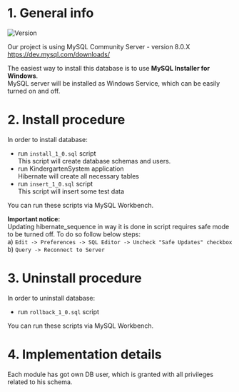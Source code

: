 # 1. General info
![Version](https://img.shields.io/badge/version-1.1-blue?style=for-the-badge)  

Our project is using MySQL Community Server - version 8.0.X 
https://dev.mysql.com/downloads/  

The easiest way to install this database is to use **MySQL Installer for Windows**.  
MySQL server will be installed as Windows Service, which can be easily turned on and off.
# 2. Install procedure
In order to install database: 
* run `install_1_0.sql` script  
This script will create database schemas and users.
* run KindergartenSystem application  
Hibernate will create all necessary tables
* run `insert_1_0.sql` script  
This script will insert some test data  

You can run these scripts via MySQL Workbench.  

**Important notice:**  
Updating hibernate_sequence in way it is done in script requires safe mode to be turned off. 
To do so follow below steps:  
a) `Edit -> Preferences -> SQL Editor -> Uncheck "Safe Updates" checkbox`  
b) `Query -> Reconnect to Server`  
# 3. Uninstall procedure
In order to uninstall database:   
* run `rollback_1_0.sql` script

You can run these scripts via MySQL Workbench.
# 4. Implementation details
Each module has got own DB user, which is granted with all privileges related to his schema.